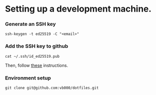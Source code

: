 # Setting up a development machine.

### Generate an SSH key
    ssh-keygen -t ed25519 -C "<email>"

### Add the SSH key to github
    cat ~/.ssh/id_ed25519.pub
Then, follow [these](https://docs.github.com/en/authentication/connecting-to-github-with-ssh/adding-a-new-ssh-key-to-your-github-account) instructions.

### Environment setup

    git clone git@github.com:vb000/dotfiles.git
